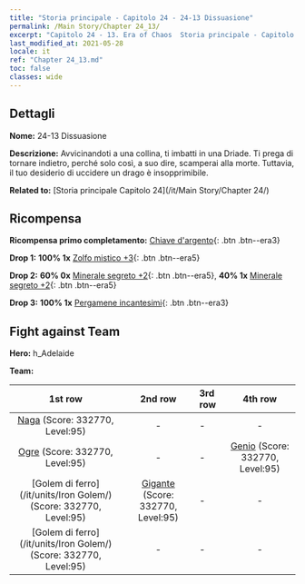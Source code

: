 ```yaml
---
title: "Storia principale - Capitolo 24 - 24-13 Dissuasione"
permalink: /Main Story/Chapter 24_13/
excerpt: "Capitolo 24 - 13. Era of Chaos  Storia principale - Capitolo 24_13. 24-13 Dissuasione"
last_modified_at: 2021-05-28
locale: it
ref: "Chapter 24_13.md"
toc: false
classes: wide
---
```


## Dettagli

 **Nome:** 24-13 Dissuasione

 **Descrizione:** Avvicinandoti a una collina, ti imbatti in una Driade. Ti prega di tornare indietro, perché solo così, a suo dire, scamperai alla morte. Tuttavia, il tuo desiderio di uccidere un drago è insopprimibile.

 **Related to:** [Storia principale Capitolo 24](/it/Main Story/Chapter 24/)

## Ricompensa

 **Ricompensa primo completamento:** [Chiave d'argento](/ItemsIT/con_693/){: .btn .btn--era3}

 **Drop 1:** **100% 1x** [Zolfo mistico +3](/ItemsIT/mat_85/){: .btn .btn--era5}

 **Drop 2:** **60% 0x** [Minerale segreto +2](/ItemsIT/mat_75/){: .btn .btn--era5}, **40% 1x** [Minerale segreto +2](/ItemsIT/mat_75/){: .btn .btn--era5}

 **Drop 3:** **100% 1x** [Pergamene incantesimi](/ItemsIT/con_694/){: .btn .btn--era3}


## Fight against Team
 **Hero:** h_Adelaide

 **Team:**


  | 1st row | 2nd row | 3rd row | 4th row |
  |:----:|:----:|:----|:----:|
  | [Naga](/it/units/Naga/) (Score: 332770, Level:95)  | - | - | - |
  | [Ogre](/it/units/Ogre/) (Score: 332770, Level:95)  | - | - | [Genio](/it/units/Genie/) (Score: 332770, Level:95)  |
  | [Golem di ferro](/it/units/Iron Golem/) (Score: 332770, Level:95)  | [Gigante](/it/units/Giant/) (Score: 332770, Level:95)  | - | - |
  | [Golem di ferro](/it/units/Iron Golem/) (Score: 332770, Level:95)  | - | - | - |


